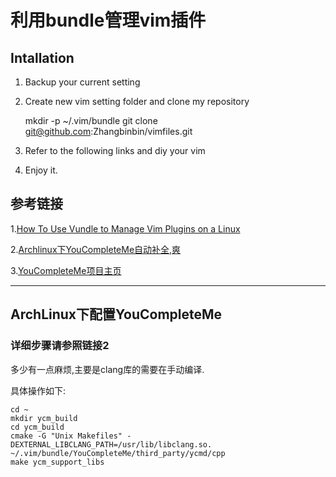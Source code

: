 # 利用bundle管理vim插件

## Intallation
1. Backup your current setting
2. Create new vim setting folder and clone my repository

    mkdir -p ~/.vim/bundle
    git clone git@github.com:Zhangbinbin/vimfiles.git

3. Refer to the following links and diy your vim
3. Enjoy it. 


## 参考链接

 1.[How To Use Vundle to Manage Vim Plugins on a Linux](https://www.digitalocean.com/community/tutorials/how-to-use-vundle-to-manage-vim-plugins-on-a-linux-vpsgg)

 2.[Archlinux下YouCompleteMe自动补全,爽](http://blog.csdn.net/u010826976/article/details/38659137#plain)

 3.[YouCompleteMe项目主页](https://github.com/Valloric/YouCompleteMe#ubuntu-linux-x64-super-quick-installation)

---
## ArchLinux下配置YouCompleteMe
### 详细步骤请参照链接2 

多少有一点麻烦,主要是clang库的需要在手动编译.

具体操作如下:

    cd ~
    mkdir ycm_build
    cd ycm_build
    cmake -G "Unix Makefiles" -DEXTERNAL_LIBCLANG_PATH=/usr/lib/libclang.so. ~/.vim/bundle/YouCompleteMe/third_party/ycmd/cpp
    make ycm_support_libs


